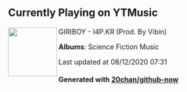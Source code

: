 ## Currently Playing on YTMusic

[<img align="left" width="100" src="https://lh3.googleusercontent.com/dg_M9TEaqFO5wKTDSUgDq4Jg8Nhe5Mcvl2Pejm9tuG6aIRsXUonZGH88xf-Brm6xEhezBHIqbmDYE4jN0w">](https://music.youtube.com/channel/UCMRvw9TUJB5m32YPrxLu7ag)

GIRIBOY - I4P.KR (Prod. By Vibin)

**Albums**: Science Fiction Music

Last updated at 08/12/2020 07:31

#### Generated with [20chan/github-now](https://github.com/20chan/github-now)


<!--
**20chan/20chan** is a ✨ _special_ ✨ repository because its `README.md` (this file) appears on your GitHub profile.

Here are some ideas to get you started:

- 🔭 I’m currently working on ...
- 🌱 I’m currently learning ...
- 👯 I’m looking to collaborate on ...
- 🤔 I’m looking for help with ...
- 💬 Ask me about ...
- 📫 How to reach me: ...
- 😄 Pronouns: ...
- ⚡ Fun fact: ...
-->
